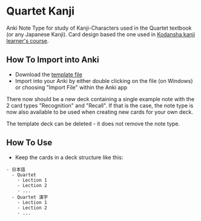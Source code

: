 # Quartet Kanji
Anki Note Type for study of Kanji-Characters used in the Quartet textbook (or any Japanese Kanji). Card design based the one used in [Kodansha kanji learner's course](https://ankiweb.net/shared/info/779483253).

## How To Import into Anki

- Download the [template file]()
- Import into your Anki by either double clicking on the file (on Windows) or choosing "Import File" within the Anki app

There now should be a new deck containing a single example note with the 2 card types "Recognition" and "Recall". If that is the case, the note type is now also available to be used when creating new cards for your own deck.

The template deck can be deleted - it does not remove the note type.

## How To Use

- Keep the cards in a deck structure like this:
```
- 日本語
  - Quartet
    - Lection 1
    - Lection 2
    - ...
  - Quartet 漢字
    - Lection 1
    - Lection 2
    - ...
```
